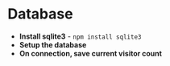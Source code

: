 # Database

- **Install sqlite3** - `npm install sqlite3`
- **Setup the database**
- **On connection, save current visitor count**
